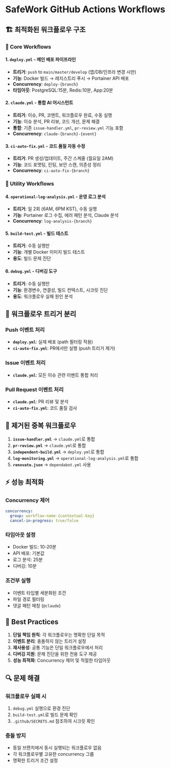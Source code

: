 # SafeWork GitHub Actions Workflows

## 🏗️ 최적화된 워크플로우 구조

### 🚀 Core Workflows

#### 1. `deploy.yml` - 메인 배포 파이프라인
- **트리거**: `push` to `main/master/develop` (앱/DB/인프라 변경 시만)
- **기능**: Docker 빌드 → 레지스트리 푸시 → Portainer API 배포
- **Concurrency**: `deploy-{branch}`
- **타임아웃**: PostgreSQL:15분, Redis:10분, App:20분

#### 2. `claude.yml` - 통합 AI 어시스턴트
- **트리거**: 이슈, PR, 코멘트, 워크플로우 완료, 수동 실행
- **기능**: 이슈 분석, PR 리뷰, 코드 개선, 문제 해결
- **통합**: 기존 `issue-handler.yml`, `pr-review.yml` 기능 포함
- **Concurrency**: `claude-{branch}-{event}`

#### 3. `ci-auto-fix.yml` - 코드 품질 자동 수정
- **트리거**: PR 생성/업데이트, 주간 스케줄 (월요일 2AM)
- **기능**: 코드 포맷팅, 린팅, 보안 스캔, 의존성 정리
- **Concurrency**: `ci-auto-fix-{branch}`

### 🔧 Utility Workflows

#### 4. `operational-log-analysis.yml` - 운영 로그 분석
- **트리거**: 일 2회 (6AM, 6PM KST), 수동 실행
- **기능**: Portainer 로그 수집, 에러 패턴 분석, Claude 분석
- **Concurrency**: `log-analysis-{branch}`

#### 5. `build-test.yml` - 빌드 테스트
- **트리거**: 수동 실행만
- **기능**: 개별 Docker 이미지 빌드 테스트
- **용도**: 빌드 문제 진단

#### 6. `debug.yml` - 디버깅 도구
- **트리거**: 수동 실행만
- **기능**: 환경변수, 연결성, 빌드 컨텍스트, 시크릿 진단
- **용도**: 워크플로우 실패 원인 분석

## 🔄 워크플로우 트리거 분리

### Push 이벤트 처리
- **`deploy.yml`**: 실제 배포 (path 필터링 적용)
- **`ci-auto-fix.yml`**: PR에서만 실행 (push 트리거 제거)

### Issue 이벤트 처리
- **`claude.yml`**: 모든 이슈 관련 이벤트 통합 처리

### Pull Request 이벤트 처리
- **`claude.yml`**: PR 리뷰 및 분석
- **`ci-auto-fix.yml`**: 코드 품질 검사

## 🚫 제거된 중복 워크플로우

1. **`issue-handler.yml`** → `claude.yml`로 통합
2. **`pr-review.yml`** → `claude.yml`로 통합
3. **`independent-build.yml`** → `deploy.yml`로 통합
4. **`log-monitoring.yml`** → `operational-log-analysis.yml`로 통합
5. **`renovate.json`** → `dependabot.yml` 사용

## ⚡ 성능 최적화

### Concurrency 제어
```yaml
concurrency:
  group: workflow-name-{contextual-key}
  cancel-in-progress: true/false
```

### 타임아웃 설정
- Docker 빌드: 10-20분
- API 배포: 기본값
- 로그 분석: 25분
- 디버깅: 10분

### 조건부 실행
- 이벤트 타입별 세분화된 조건
- 파일 경로 필터링
- 댓글 패턴 매칭 (`@claude`)

## 🎯 Best Practices

1. **단일 책임 원칙**: 각 워크플로우는 명확한 단일 목적
2. **이벤트 분리**: 충돌하지 않는 트리거 설정
3. **재사용성**: 공통 기능은 단일 워크플로우에서 처리
4. **디버깅 지원**: 문제 진단을 위한 전용 도구 제공
5. **성능 최적화**: Concurrency 제어 및 적절한 타임아웃

## 🔍 문제 해결

### 워크플로우 실패 시
1. `debug.yml` 실행으로 환경 진단
2. `build-test.yml`로 빌드 문제 확인
3. `.github/SECRETS.md` 참조하여 시크릿 확인

### 충돌 방지
- 동일 브랜치에서 동시 실행되는 워크플로우 없음
- 각 워크플로우별 고유한 concurrency 그룹
- 명확한 트리거 조건 설정